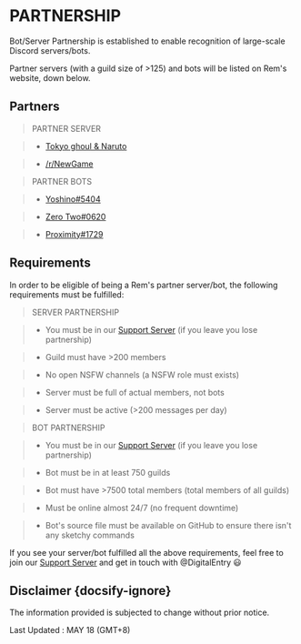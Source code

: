 # PARTNERSHIP
Bot/Server Partnership is established to enable recognition of large-scale Discord servers/bots. 

Partner servers (with a guild size of >125) and bots will be listed on Rem's website, down below. 

## Partners
> PARTNER SERVER

> - [Tokyo ghoul & Naruto](https://discord.gg/eEdwjEB)

> - [/r/NewGame](https://discord.gg/ZWW5CJw)

<a></a>

> PARTNER BOTS

> - [Yoshino#5404](https://discordapp.com/oauth2/authorize?client_id=389132918716629002&permissions=2146958583&scope=bot)

> - [Zero Two#0620](https://discordapp.com/api/oauth2/authorize?client_id=428786590656102400&permissions=2146954435&scope=bot)

> - [Proximity#1729](https://discordapp.com/api/oauth2/authorize?client_id=436267894586998791&permissions=8&scope=bot)

## Requirements
In order to be eligible of being a Rem's partner server/bot, the following requirements must be fulfilled: 
> SERVER PARTNERSHIP

> - You must be in our [Support Server](https://discord.gg/ZcZ7b49) (if you leave you lose partnership)

> - Guild must have >200 members

> - No open NSFW channels (a NSFW role must exists)

> - Server must be full of actual members, not bots

> - Server must be active (>200 messages per day)

<a></a>

> BOT PARTNERSHIP

> - You must be in our [Support Server](https://discord.gg/ZcZ7b49) (if you leave you lose partnership)

> - Bot must be in at least 750 guilds

> - Bot must have >7500 total members (total members of all guilds)

> - Must be online almost 24/7 (no frequent downtime)

> - Bot's source file must be available on GitHub to ensure there isn't any sketchy commands

If you see your server/bot fulfilled all the above requirements, feel free to join our [Support Server](https://discord.gg/ZcZ7b49) and get in touch with @DigitalEntry :smiley:

## Disclaimer {docsify-ignore}
The information provided is subjected to change without prior notice. 


Last Updated : MAY 18 (GMT+8)
